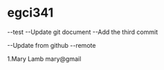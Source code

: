 # egci341
--test
--Update git document
--Add the third commit

--Update from github --remote

1.Mary Lamb mary@gmail
